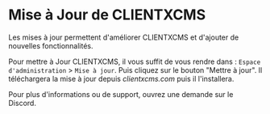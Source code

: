 # Mise à Jour de CLIENTXCMS
Les mises à jour permettent d'améliorer CLIENTXCMS et d'ajouter de nouvelles fonctionnalités.

Pour mettre à Jour CLIENTXCMS, il vous suffit de vous rendre dans : `Espace d'administration` > `Mise à jour`. Puis cliquez sur le bouton "Mettre à jour". Il téléchargera la mise à jour depuis *clientxcms.com* puis il l'installera.

Pour plus d'informations ou de support, ouvrez une demande sur le Discord.